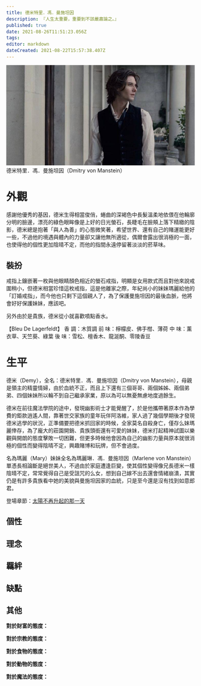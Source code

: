 ```yaml
---
title: 德米特里．馮．曼施坦因
description: 『人生太重要，重要到不該嚴肅論之。』
published: true
date: 2021-08-26T11:51:23.056Z
tags: 
editor: markdown
dateCreated: 2021-08-22T15:57:38.407Z
---
```



![880299.jpg](/880299.jpg)
德米特里．馮．曼施坦因（Dmitry von Manstein）

# 外觀
感謝他優秀的基因，德米生得相當俊俏，蜷曲的深褐色中長髮溫柔地依偎在他輪廓分明的臉邊，漂亮的綠色眼眸像是上好的日光螢石，長睫毛在臉頰上落下精緻的陰影，德米總是抱著「與人為善」的心態微笑著，希望世界、還有自己的賭運能更好一些，不過他的境遇與體內的力量卻又讓他無所適從，偶爾會露出很消極的一面，也使得他的個性更加陰晴不定，而他的指間永遠停留著淡淡的菸草味。

## 裝扮
戒指上鑲嵌著一枚與他眼睛顏色相近的螢石戒指，明顯是女用款式而且對他來說戒圍稍小，但德米相當珍惜這枚戒指，這是他離家之際，年紀尚小的妹妹瑪麗給他的「訂婚戒指」，而今他也只剩下這個親人了，為了保護曼施坦因的最後血脈，他將會好好保護妹妹，應該吧。

另外由於是貴族，德米從小就喜歡噴點香水。

【Bleu De Lagerfeldt】
香 調：木質調
前 味：檸檬皮、佛手柑、薄荷
中 味：薰衣草、天竺葵、綠葉
後 味：雪松、檀香木、龍涎酮、零陵香豆

# 生平
德米（Demy），全名：德米特里．馮．曼施坦因（Dmitry von Manstein），母親是領主的精靈情婦，由於血統不正，而且上下還有三個哥哥、兩個姊姊、兩個弟弟、四個妹妹所以輪不到自己繼承家業，原以為可以無憂無慮地度過餘生。

德米在前往魔法學院的途中，發現幽影術士才能覺醒了，於是他攜帶著原本作為學費的鉅款逍遙人間，靠著世交家族的童年玩伴阿洛維，家人過了幾個學期後才發現德米逃學的狀況，正準備要把德米抓回家的時候，全家莫名自殺身亡，僅存么妹瑪麗倖存，為了龐大的莊園開銷、貴族頭銜還有可愛的妹妹，德米打起精神試圖以樂觀與開朗的態度擊敗一切困難，但更多時候他會因為自己的幽影力量與原本就很消極的個性而變得陰晴不定，興趣賭博和玩牌，但不會過度。

名為瑪麗（Mary）妹妹全名為瑪麗琳．馮．曼施坦因（Marlene von Manstein）單憑長相論斷是絕世美人，不過由於家庭遭逢巨變，使其個性變得像兄長德米一樣陰晴不定，常常覺得自己是受詛咒的么女，想到自己嫁不出去還會情緒崩潰，其實仍是有許多貴族看中她的美貌與曼施坦因家的血統，只是至今還是沒有找到如意郎君。

登場章節：[太陽不再升起的那一天](/故事/冒險章節/太陽不再升起的那一天)

## 個性



## 理念

## 羈絆



## 缺點



## 其他
**對於財富的態度：**

**對於宗教的態度：**

**對於食物的態度：**

**對於動物的態度：**

**對於魔法的態度：**
